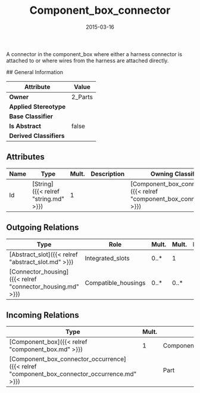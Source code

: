 ﻿---
title: Component_box_connector
toc: false
type: specs
date: "2015-03-16"
draft: false
specification: KBL
version: 2.4
documentType: "Recommendation"
elementType: Class
classes:
  - Component_box_connector
menu_name: kbl-2.4
---
<p> A connector in the component_box where either a harness connector is attached to or where wires from the harness are attached directly.      </p>
## General Information

| Attribute               | Value |
|-------------------------|-------|
| **Owner**               | 2_Parts |
| **Applied Stereotype**  |   |
| **Base Classifier**     |   |
| **Is Abstract**         | false |
| **Derived Classifiers** |   |

## Attributes
|  Name  |  Type  |  Mult.  |  Description  |  Owning Classifier  |
|--------|--------|---------|---------------|--------------|
|Id | [String]({{< relref "string.md" >}}) | 1 |  | [Component_box_connector]({{< relref "component_box_connector.md" >}}) |

## Outgoing Relations
|    Type  |   Role   |   Mult.   |   Mult.   |   Description   |
|----------|----------|-----------|-----------|-----------------|
| [Abstract_slot]({{< relref "abstract_slot.md" >}}) | Integrated_slots | 0..* | 1 |  |
| [Connector_housing]({{< relref "connector_housing.md" >}}) | Compatible_housings | 0..* | 0..* |  |
##  Incoming Relations
|    Type  |   Mult.  |   Role    |   Mult.   |   Description  |
|----------|----------|-----------|-----------|----------------|
| [Component_box]({{< relref "component_box.md" >}}) | 1 | Component_box_connectors | 0..* |  |
| [Component_box_connector_occurrence]({{< relref "component_box_connector_occurrence.md" >}}) |  | Part | 1 |  |
